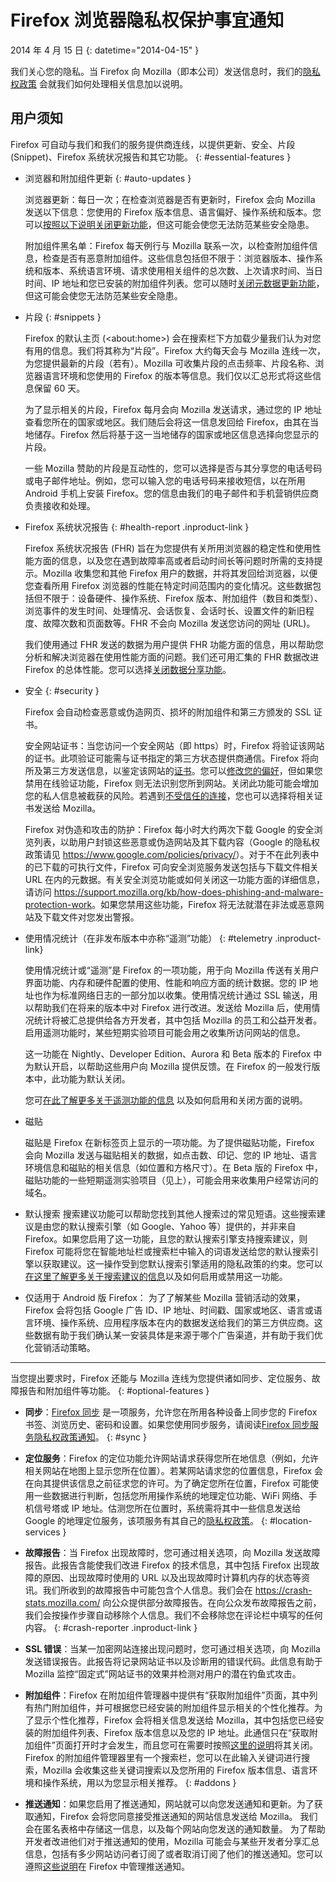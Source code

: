 # Firefox 浏览器隐私权保护事宜通知

2014 年 4 月 15 日
{: datetime="2014-04-15" }

我们关心您的隐私。当 Firefox 向 Mozilla（即本公司）发送信息时，我们的[隐私权政策](https://www.mozilla.org/privacy/) 会就我们如何处理相关信息加以说明。

## 用户须知

Firefox 可自动与我们和我们的服务提供商连线，以提供更新、安全、片段 (Snippet)、Firefox 系统状况报告和其它功能。 
{: #essential-features }

* 浏览器和附加组件更新
  {: #auto-updates }

	浏览器更新：每日一次；在检查浏览器是否有更新时，Firefox 会向 Mozilla 发送以下信息：您使用的 Firefox 版本信息、语言偏好、操作系统和版本。您可以[按照以下说明关闭更新功能](https://support.mozilla.org/kb/how-stop-firefox-automatically-making-connections#w_auto-update-checking)，但这可能会使您无法防范某些安全隐患。

	附加组件黑名单：Firefox 每天例行与 Mozilla 联系一次，以检查附加组件信息，检查是否有恶意附加组件。这些信息包括但不限于：浏览器版本、操作系统和版本、系统语言环境、请求使用相关组件的总次数、上次请求时间、当日时间、IP 地址和您已安装的附加组件列表。您可以随时[关闭元数据更新功能](https://blog.mozilla.org/addons/how-to-opt-out-of-add-on-metadata-updates/)，但这可能会使您无法防范某些安全隐患。

* 片段
  {: #snippets }

	Firefox 的默认主页 (&lt;about:home&gt;) 会在搜索栏下方加载少量我们认为对您有用的信息。我们将其称为“片段”。Firefox 大约每天会与 Mozilla 连线一次，为您提供最新的片段（若有）。Mozilla 可收集片段的点击频率、片段名称、浏览器语言环境和您使用的 Firefox 的版本等信息。我们仅以汇总形式将这些信息保留 60 天。

	为了显示相关的片段，Firefox 每月会向 Mozilla 发送请求，通过您的 IP 地址查看您所在的国家或地区。我们随后会将这一信息发回给 Firefox，由其在当地储存。Firefox 然后将基于这一当地储存的国家或地区信息选择向您显示的片段。
	
	一些 Mozilla 赞助的片段是互动性的，您可以选择是否与其分享您的电话号码或电子邮件地址。例如，您可以输入您的电话号码来接收短信，以在所用 Android 手机上安装 Firefox。您的信息由我们的电子邮件和手机营销供应商负责接收和处理。

* Firefox 系统状况报告
  {: #health-report .inproduct-link } 

	Firefox 系统状况报告 (FHR) 旨在为您提供有关所用浏览器的稳定性和使用性能方面的信息，以及您在遇到故障率高或者启动时间长等问题时所需的支持提示。Mozilla 收集您和其他 Firefox 用户的数据，并将其发回给浏览器，以便您查看所用 Firefox 浏览器的性能在特定时间范围内的变化情况。这些数据包括但不限于：设备硬件、操作系统、Firefox 版本、附加组件（数目和类型）、浏览事件的发生时间、处理情况、会话恢复、会话时长、设置文件的新旧程度、故障次数和页面数等。FHR 不会向 Mozilla 发送您访问的网址 (URL)。

	我们使用通过 FHR 发送的数据为用户提供 FHR 功能方面的信息，用以帮助您分析和解决浏览器在使用性能方面的问题。我们还可用汇集的 FHR 数据改进 Firefox 的总体性能。您可以选择[关闭数据分享功能](https://support.mozilla.org/kb/firefox-health-report-understand-your-browser-perf#w_how-to-turn-data-sharing-on-or-off)。

* 安全
  {: #security }

	Firefox 会自动检查恶意或伪造网页、损坏的附加组件和第三方颁发的 SSL 证书。

	安全网站证书：当您访问一个安全网站（即 https）时，Firefox 将验证该网站的证书。此项验证可能需与证书指定的第三方状态提供商通信。Firefox 将向所及第三方发送信息，以鉴定该网站的[证书](https://support.mozilla.org/kb/secure-website-certificate)。您可以[修改您的偏好](https://support.mozilla.org/kb/advanced-settings-browsing-network-updates-encryption#w_certificates-tab)，但如果您禁用在线验证功能，Firefox 则无法识别您所到网站。关闭此功能可能会增加您的私人信息被截获的风险。若遇到[不受信任的连接](https://support.mozilla.org/kb/connection-untrusted-error-message)，您也可以选择将相关证书发送给 Mozilla。

	Firefox 对伪造和攻击的防护：Firefox 每小时大约两次下载 Google 的安全浏览列表，以助用户封锁这些恶意或伪造网站及其下载内容（Google 的隐私权政策请见 <https://www.google.com/policies/privacy/>）。对于不在此列表中的已下载的可执行文件，Firefox 可向安全浏览服务发送包括与下载文件相关 URL 在内的元数据。有关安全浏览功能或如何关闭这一功能方面的详细信息，请访问 <https://support.mozilla.org/kb/how-does-phishing-and-malware-protection-work>。如果您禁用这些功能，Firefox 将无法就潜在非法或恶意网站及下载文件对您发出警报。

* 使用情况统计（在非发布版本中亦称“遥测”功能）
  {: #telemetry .inproduct-link}

	使用情况统计或“遥测”是 Firefox 的一项功能，用于向 Mozilla 传送有关用户界面功能、内存和硬件配置的使用、性能和响应方面的统计数据。您的 IP 地址也作为标准网络日志的一部分加以收集。使用情况统计通过 SSL 输送，用以帮助我们在将来的版本中对 Firefox 进行改进。发送给 Mozilla 后，使用情况统计将被汇总提供给各方开发者，其中包括 Mozilla 的员工和公益开发者。启用遥测功能时，某些短期实验项目可能会用之收集所访问网站的信息。

	这一功能在 Nightly、Developer Edition、Aurora 和 Beta 版本的 Firefox 中为默认开启，以帮助这些用户向 Mozilla 提供反馈。在 Firefox 的一般发行版本中，此功能为默认关闭。

	您可[在此了解更多关于遥测功能的信息](https://support.mozilla.org/kb/send-performance-data-improve-firefox) 以及如何启用和关闭方面的说明。 

* 磁贴 

	磁贴是 Firefox 在新标签页上显示的一项功能。为了提供磁贴功能，Firefox 会向 Mozilla 发送与磁贴相关的数据，如点击数、印记、您的 IP 地址、语言环境信息和磁贴的相关信息（如位置和方格尺寸）。在 Beta 版的 Firefox 中，磁贴功能的一些短期遥测实验项目（见上），可能会用来收集用户经常访问的域名。
	
* 默认搜索
	搜索建议功能可以帮助您找到其他人搜索过的常见短语。这些搜索建议是由您的默认搜索引擎（如 Google、Yahoo 等）提供的，并非来自 Firefox。如果您启用了这一功能，且您的默认搜索引擎支持搜索建议，则 Firefox 可能将您在智能地址栏或搜索栏中输入的词语发送给您的默认搜索引擎以获取建议。这一操作受到您默认搜索引擎适用的隐私政策的约束。您可以[在这里了解更多关于搜索建议的信息](https://support.mozilla.org/kb/use-popular-search-suggestions-firefox-search-bar)以及如何启用或禁用这一功能。

* 仅适用于 Android 版 Firefox：
为了了解某些 Mozilla 营销活动的效果，Firefox 会将包括 Google 广告 ID、IP 地址、时间戳、国家或地区、语言或语言环境、操作系统、应用程序版本在内的数据发送给我们的第三方供应商。这些数据有助于我们确认某一安装具体是来源于哪个广告渠道，并有助于我们优化营销活动策略。

---------------------------------------

当您提出要求时，Firefox 还能与 Mozilla 连线为您提供诸如同步、定位服务、故障报告和附加组件等功能。
{: #optional-features }

* **同步**：[Firefox 同步](https://www.mozilla.org/firefox/sync/) 是一项服务，允许您在所用各种设备上同步您的 Firefox 书签、浏览历史、密码和设置。如果您使用同步服务，请阅读[Firefox 同步服务隐私权政策通知](https://accounts.firefox.com/legal/privacy)。
{: #sync }

* **定位服务**：Firefox 的定位功能允许网站请求获得您所在地信息（例如，允许相关网站在地图上显示您所在位置）。若某网站请求您的位置信息，Firefox 会在向其提供该信息之前征求您的许可。为了确定您所在位置，Firefox 可能使用一些数据进行判断，包括您所用操作系统的地理定位功能、WiFi 网络、手机信号塔或 IP 地址。估测您所在位置时，系统需将其中一些信息发送给 Google 的地理定位服务，该项服务有其自己的[隐私权政策](https://www.google.com/privacy/lsf.html)。
{: #location-services }

* **故障报告**：当 Firefox 出现故障时，您可通过相关选项，向 Mozilla 发送故障报告。此报告含能使我们改进 Firefox 的技术信息，其中包括 Firefox 出现故障的原因、出现故障时使用的 URL 以及出现故障时计算机内存的状态等资讯。我们所收到的故障报告中可能包含个人信息。我们会在 <https://crash-stats.mozilla.com/> 向公众提供部分故障报告。在向公众发布故障报告之前，我们会按操作步骤自动移除个人信息。我们不会移除您在评论栏中填写的任何内容。
{: #crash-reporter .inproduct-link }

* **SSL 错误**：当某一加密网站连接出现问题时，您可通过相关选项，向 Mozilla 发送错误报告。此报告将记录网站证书以及诊断用的错误代码。此信息有助于 Mozilla 监控“固定式”网站证书的效果并检测对用户的潜在钓鱼式攻击。

* **附加组件**：Firefox 在附加组件管理器中提供有“获取附加组件”页面，其中列有热门附加组件，并可根据您已经安装的附加组件显示相关的个性化推荐。为了显示个性化推荐，Firefox 会将相关信息发送给 Mozilla，其中包括您已经安装的附加组件列表、Firefox 版本信息以及您的 IP 地址。此通信只在“获取附加组件”页面打开时才会发生，而且您可在需要时按照[这里的说明](https://blog.mozilla.org/addons/how-to-opt-out-of-add-on-metadata-updates/)将其关闭。Firefox 的附加组件管理器里有一个搜索栏，您可以在此输入关键词进行搜索，Mozilla 会收集这些关键词搜索以及您所用的 Firefox 版本信息、语言环境和操作系统，用以为您显示相关推荐。
{: #addons }

* **推送通知**：如果您启用了推送通知，网站就可以向您发送通知和更新。为了获取通知，Firefox 会将您同意接受推送通知的网站信息发送给 Mozilla。 我们会在匿名表格中存储这一信息，以及每个网站向您发送的通知数量。 为了帮助开发者改进他们对于推送通知的使用，Mozilla 可能会与某些开发者分享汇总信息，包括有多少网站访问者订阅了或者取消订阅了他们的推送通知。您可以遵照[这些说明](https://support.mozilla.org/kb/push-notifications-firefox)在 Firefox 中管理推送通知。
